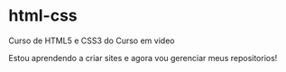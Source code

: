 # html-css
 Curso de HTML5 e CSS3 do Curso em video

 Estou aprendendo a criar sites e agora vou gerenciar meus repositorios!
